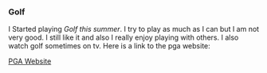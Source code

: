 ### Golf
I Started playing _Golf_ _this_ _summer_. I try to play as much as I can but I am not very good. I still like it and also I really enjoy playing with others. I also watch golf sometimes on tv. Here is a link to the pga website:

[PGA Website](https://www.pgatour.com/)
